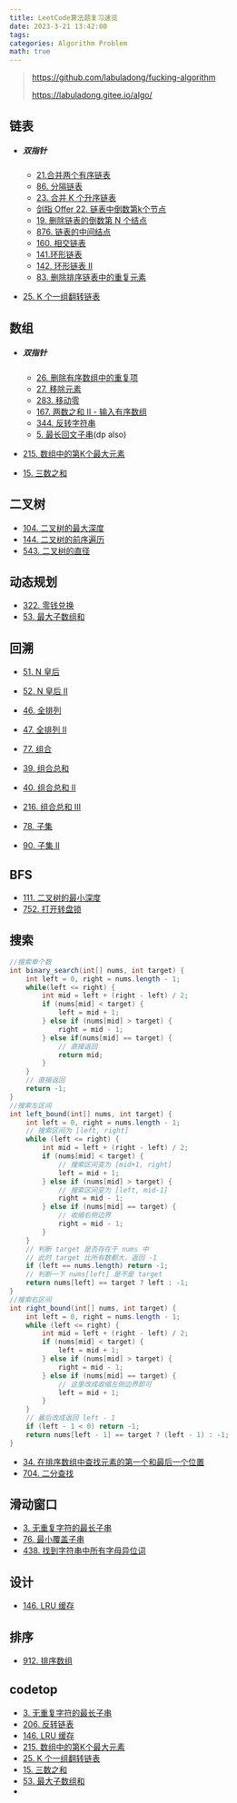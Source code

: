 ```yaml
---
title: LeetCode算法题复习速览
date: 2023-3-21 13:42:00
tags: 
categories: Algorithm Problem
math: true
---
```


> https://github.com/labuladong/fucking-algorithm
>
> https://labuladong.gitee.io/algo/

## 链表

- ##### 双指针

  - [21.合并两个有序链表](https://leetcode.cn/problems/merge-two-sorted-lists/)
  - [86. 分隔链表](https://leetcode.cn/problems/partition-list/)
  - [23. 合并 K 个升序链表](https://leetcode.cn/problems/merge-k-sorted-lists/)
  - [剑指 Offer 22. 链表中倒数第k个节点](https://leetcode.cn/problems/lian-biao-zhong-dao-shu-di-kge-jie-dian-lcof/)
  - [19. 删除链表的倒数第 N 个结点](https://leetcode.cn/problems/remove-nth-node-from-end-of-list/)
  - [876. 链表的中间结点](https://leetcode.cn/problems/middle-of-the-linked-list/)
  - [160. 相交链表](https://leetcode.cn/problems/intersection-of-two-linked-lists/)
  - [141.环形链表](https://leetcode.cn/problems/linked-list-cycle/)
  - [142. 环形链表 II](https://leetcode.cn/problems/linked-list-cycle-ii/) 
  - [83. 删除排序链表中的重复元素](https://leetcode.cn/problems/remove-duplicates-from-sorted-list/)

- [25. K 个一组翻转链表](https://leetcode.cn/problems/reverse-nodes-in-k-group/description/)






## 数组

- ##### 双指针

  - [26. 删除有序数组中的重复项](https://leetcode.cn/problems/remove-duplicates-from-sorted-array/)
  - [27. 移除元素](https://leetcode.cn/problems/remove-element/)
  - [283. 移动零](https://leetcode.cn/problems/move-zeroes/)
  - [167. 两数之和 II - 输入有序数组](https://leetcode.cn/problems/two-sum-ii-input-array-is-sorted/)
  - [344. 反转字符串](https://leetcode.cn/problems/reverse-string/)
  - [5. 最长回文子串](https://leetcode.cn/problems/longest-palindromic-substring/)(dp also)

- [215. 数组中的第K个最大元素](https://leetcode.cn/problems/kth-largest-element-in-an-array/description/)
- [15. 三数之和](https://leetcode.cn/problems/3sum/description/)





## 二叉树

- [104. 二叉树的最大深度](https://leetcode.cn/problems/maximum-depth-of-binary-tree/description/)
- [144. 二叉树的前序遍历](https://leetcode.cn/problems/binary-tree-preorder-traversal/description/)
- [543. 二叉树的直径](https://leetcode.cn/problems/diameter-of-binary-tree/description/)



## 动态规划

- [322. 零钱兑换](https://leetcode.cn/problems/coin-change/description/)
- [53. 最大子数组和](https://leetcode.cn/problems/maximum-subarray/description/)



## 回溯

- [51. N 皇后](https://leetcode.cn/problems/n-queens/description/)
- [52. N 皇后 II](https://leetcode.cn/problems/n-queens-ii/description/)

- [46. 全排列](https://leetcode.cn/problems/permutations/description/)
- [47. 全排列 II](https://leetcode.cn/problems/permutations-ii/description/)
- [77. 组合](https://leetcode.cn/problems/combinations/description/)
- [39. 组合总和](https://leetcode.cn/problems/combination-sum/description/)
- [40. 组合总和 II](https://leetcode.cn/problems/combination-sum-ii/description/)
- [216. 组合总和 III](https://leetcode.cn/problems/combination-sum-iii/description/)
- [78. 子集](https://leetcode.cn/problems/subsets/description/)
- [90. 子集 II](https://leetcode.cn/problems/subsets-ii/description/)



## BFS

- [111. 二叉树的最小深度](https://leetcode.cn/problems/minimum-depth-of-binary-tree/description/)
- [752. 打开转盘锁](https://leetcode.cn/problems/open-the-lock/description/)



## 搜索

```java
//搜索单个数
int binary_search(int[] nums, int target) {
    int left = 0, right = nums.length - 1; 
    while(left <= right) {
        int mid = left + (right - left) / 2;
        if (nums[mid] < target) {
            left = mid + 1;
        } else if (nums[mid] > target) {
            right = mid - 1; 
        } else if(nums[mid] == target) {
            // 直接返回
            return mid;
        }
    }
    // 直接返回
    return -1;
}
//搜索左区间
int left_bound(int[] nums, int target) {
    int left = 0, right = nums.length - 1;
    // 搜索区间为 [left, right]
    while (left <= right) {
        int mid = left + (right - left) / 2;
        if (nums[mid] < target) {
            // 搜索区间变为 [mid+1, right]
            left = mid + 1;
        } else if (nums[mid] > target) {
            // 搜索区间变为 [left, mid-1]
            right = mid - 1;
        } else if (nums[mid] == target) {
            // 收缩右侧边界
            right = mid - 1;
        }
    }
    // 判断 target 是否存在于 nums 中
    // 此时 target 比所有数都大，返回 -1
    if (left == nums.length) return -1;
    // 判断一下 nums[left] 是不是 target
    return nums[left] == target ? left : -1;
}
//搜索右区间
int right_bound(int[] nums, int target) {
    int left = 0, right = nums.length - 1;
    while (left <= right) {
        int mid = left + (right - left) / 2;
        if (nums[mid] < target) {
            left = mid + 1;
        } else if (nums[mid] > target) {
            right = mid - 1;
        } else if (nums[mid] == target) {
            // 这里改成收缩左侧边界即可
            left = mid + 1;
        }
    }
    // 最后改成返回 left - 1
    if (left - 1 < 0) return -1;
    return nums[left - 1] == target ? (left - 1) : -1;
}
```

- [34. 在排序数组中查找元素的第一个和最后一个位置](https://leetcode.cn/problems/find-first-and-last-position-of-element-in-sorted-array/description/)
- [704. 二分查找](https://leetcode.cn/problems/binary-search/description/)



## 滑动窗口

- [3. 无重复字符的最长子串](https://leetcode.cn/problems/longest-substring-without-repeating-characters/description/)
- [76. 最小覆盖子串](https://leetcode.cn/problems/minimum-window-substring/description/)
- [438. 找到字符串中所有字母异位词](https://leetcode.cn/problems/find-all-anagrams-in-a-string/description/)



## 设计

- [146. LRU 缓存](https://leetcode.cn/problems/lru-cache/description/)



## 排序

- [912. 排序数组](https://leetcode.cn/problems/sort-an-array/description/)



## codetop

- [3. 无重复字符的最长子串](https://leetcode.cn/problems/longest-substring-without-repeating-characters/description/)
- [206. 反转链表](https://leetcode.cn/problems/reverse-linked-list/description/)
- [146. LRU 缓存](https://leetcode.cn/problems/lru-cache/description/)
- [215. 数组中的第K个最大元素](https://leetcode.cn/problems/kth-largest-element-in-an-array/description/)
- [25. K 个一组翻转链表](https://leetcode.cn/problems/reverse-nodes-in-k-group/description/)
- [15. 三数之和](https://leetcode.cn/problems/3sum/description/)
- [53. 最大子数组和](https://leetcode.cn/problems/maximum-subarray/description/)
- 